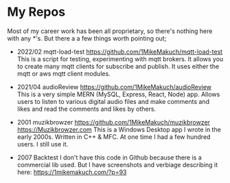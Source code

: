 # My Repos

Most of my career work has been all proprietary, so there's nothing here with any *'s. But there a a few things worth pointing out;

* 2022/02 mqtt-load-test https://github.com/1MikeMakuch/mqtt-load-test
This is a script for testing, experimenting with mqtt brokers. It allows you to create many mqtt clients for subscribe and publish. It uses either the mqtt or aws mqtt client modules.

* 2021/04 audioReview https://github.com/1MikeMakuch/audioReview
This is a very simple MERN (MySQL, Express, React, Node) app. Allows users to listen to various digital audio files and make comments and likes and read the comments and likes by others.

* 2001 muzikbrowzer https://github.com/1MikeMakuch/muzikbrowzer https://Muzikbrowzer.com
This is a Windows Desktop app I wrote in the early 2000s. Written in C++ & MFC. At one time I had a few hundred users. I still use it.

* 2007 Backtest
I don't have this code in Github because there is a commercial lib used. But I have screenshots and verbiage describing it here: https://1mikemakuch.com/?p=93